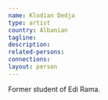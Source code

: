 ```yaml
---
name: Klodian Dedja
type: artist
country: Albanian
tagline:
description:
related-persons:
connections:
layout: person
---
```

Former student of Edi Rama.
